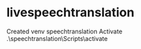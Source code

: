 # livespeechtranslation

Created venv speechtranslation
Activate  .\speechtranslation\Scripts\activate   
